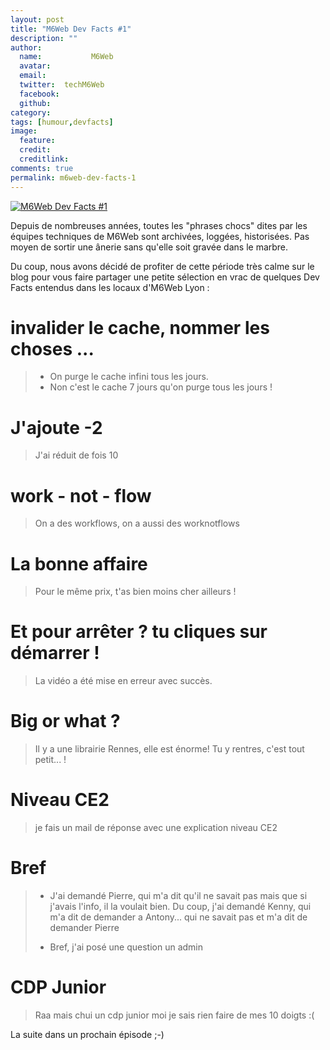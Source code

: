 ```yaml
---
layout: post
title: "M6Web Dev Facts #1"
description: ""
author:
  name:           M6Web
  avatar:         
  email:          
  twitter:  techM6Web      
  facebook:       
  github:    
category: 
tags: [humour,devfacts]
image:
  feature: 
  credit: 
  creditlink: 
comments: true  
permalink: m6web-dev-facts-1
---
```


[![M6Web Dev Facts #1](//img.over-blog-kiwi.com/300x300/0/00/30/83/201303/ob_5a36f2337bf2f4cbc7a86436a7773d37_36449844-jpg.jpeg)](http://img.over-blog-kiwi.com/0/00/30/83/201303/ob_5a36f2337bf2f4cbc7a86436a7773d37_36449844-jpg.jpeg)

Depuis de nombreuses années, toutes les "phrases chocs" dites par les équipes techniques de M6Web sont archivées, loggées, historisées. Pas moyen de sortir une ânerie sans qu'elle soit gravée dans le marbre.

Du coup, nous avons décidé de profiter de cette période très calme sur le blog pour vous faire partager une petite sélection en vrac de quelques Dev Facts entendus dans les locaux d'M6Web Lyon :


# invalider le cache, nommer les choses ...

> - On purge le cache infini tous les jours.  
>  - Non c'est le cache 7 jours qu'on purge tous les jours !


# J'ajoute -2

> J'ai réduit de fois 10


# work - not - flow

> On a des workflows, on a aussi des worknotflows

# La bonne affaire

> Pour le même prix, t'as bien moins cher ailleurs !


# Et pour arrêter ? tu cliques sur démarrer !

> La vidéo a été mise en erreur avec succès.


# Big or what ?

> Il y a une librairie Rennes, elle est énorme! Tu y rentres, c'est tout petit... !


# Niveau CE2

> je fais un mail de réponse avec une explication niveau CE2


# Bref

> - J'ai demandé Pierre, qui m'a dit qu'il ne savait pas mais que si j'avais l'info, il la voulait bien. Du coup, j'ai demandé Kenny, qui m'a dit de demander a Antony... qui ne savait pas et m'a dit de demander Pierre  
>   
>  - Bref, j'ai posé une question un admin

# CDP Junior

> Raa mais chui un cdp junior moi je sais rien faire de mes 10 doigts :(



La suite dans un prochain épisode ;-)



